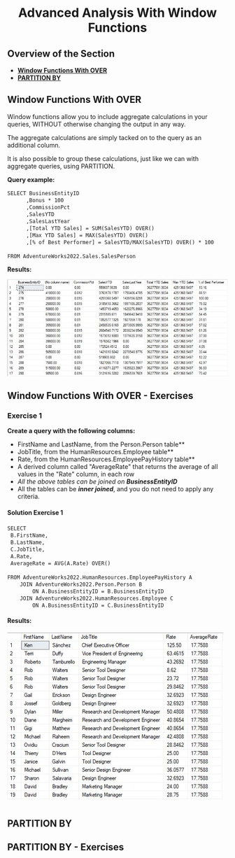 <h1 align="center">Advanced Analysis With Window Functions</h1>

## Overview of the Section
* **[Window Functions With OVER](#Window-Functions-With-OVER)**
* **[PARTITION BY](#PARTITION-BY)**

## Window Functions With OVER
Window functions allow you to include aggregate calculations in your queries, WITHOUT otherwise changing the output in any way.

The aggregate calculations are simply tacked on to the query as an additional column.

It is also possible to group these calculations, just like we can with aggregate queries, using PARTITION.

**Query example:**
```
SELECT BusinessEntityID
      ,Bonus * 100
      ,CommissionPct
      ,SalesYTD
      ,SalesLastYear
      ,[Total YTD Sales] = SUM(SalesYTD) OVER()
      ,[Max YTD Sales] = MAX(SalesYTD) OVER()
      ,[% of Best Performer] = SalesYTD/MAX(SalesYTD) OVER() * 100

FROM AdventureWorks2022.Sales.SalesPerson
```
**Results:**

![Section_01](https://github.com/tsokac2/-_-_Advanced_SQL_CheatSheet/blob/main/img/Section_01_01.JPG)

## Window Functions With OVER - Exercises

### Exercise 1

**Create a query with the following columns:**

* FirstName and LastName, from the Person.Person table**
* JobTitle, from the HumanResources.Employee table**
* Rate, from the HumanResources.EmployeePayHistory table**
* A derived column called "AverageRate" that returns the average of all values in the "Rate" column, in each row
* *All the above tables can be joined on **BusinessEntityID***
* All the tables can be ***inner joined***, and you do not need to apply any criteria.

#### Solution Exercise 1
```
SELECT 
 B.FirstName,
 B.LastName,
 C.JobTitle,
 A.Rate,
 AverageRate = AVG(A.Rate) OVER()

FROM AdventureWorks2022.HumanResources.EmployeePayHistory A
	JOIN AdventureWorks2022.Person.Person B
		ON A.BusinessEntityID = B.BusinessEntityID
	JOIN AdventureWorks2022.HumanResources.Employee C
		ON A.BusinessEntityID = C.BusinessEntityID
```
#### Results:

![Section_01](https://github.com/tsokac2/-_-_Advanced_SQL_CheatSheet/blob/main/img/Section_01_02.JPG)



#

## PARTITION BY

## PARTITION BY - Exercises
#
